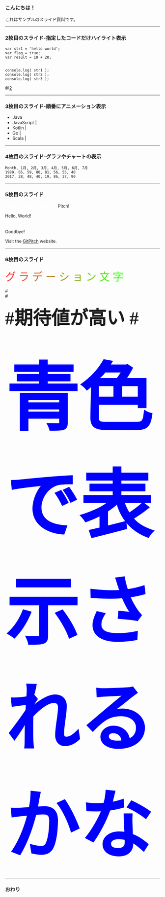 ### こんにちは！


これはサンプルのスライド資料です。


---


### 2枚目のスライド-指定したコードだけハイライト表示


```
var str1 = 'hello world';
var flag = true;
var result = 10 + 20;


console.log( str1 );
console.log( str2 );
console.log( str3 );
```
@[2](flagに「true」を代入)

---


### 3枚目のスライド-順番にアニメーション表示


- Java
- JavaScript |
- Kotlin |
- Go |
- Scala |


---



### 4枚目のスライド-グラフやチャートの表示


<canvas data-chart="radar">


    Month, 1月, 2月, 3月, 4月, 5月, 6月, 7月
    1980, 65, 59, 80, 81, 56, 55, 40
    2017, 28, 48, 40, 19, 86, 27, 90


</canvas>

---



### 5枚目のスライド


<span style="font-family: Helvetica Neue; font-weight: bold; color:#ffffff"><span "color:#ff0000">Git</span>Pitch</span>!

Hello, World!
<br><br><br>
Goodbye!

Visit the <a href="https://github.com" target="_blank">GitPitch</a> website.


---



### 6枚目のスライド

<div style='font-family: "HGP創英角ﾎﾟｯﾌﾟ体"; font-size: 35px;'>
<span style='color: #ff3333'>グ</span>
<span style='color: #e64d2d'>ラ</span>
<span style='color: #cc6626'>デ</span>
<span style='color: #b38020'>ー</span>
<span style='color: #99991a'>シ</span>
<span style='color: #80b313'>ョ</span>
<span style='color: #66cc0d'>ン</span>
<span style='color: #4de606'>文</span>
<span style='color: #33ff00'>字</span>
</div>

#<br>
#<div style='font-family: "Meiryo UI"; font-size: 60px; font-weight:bold; '>
#期待値が高い
#</div>

<br>

<div style='font-family: "Meiryo UI"; font-size: 240px; font-weight:bold; color: #0000ff'>
青色で表示されるかな
</div>

---
### おわり
